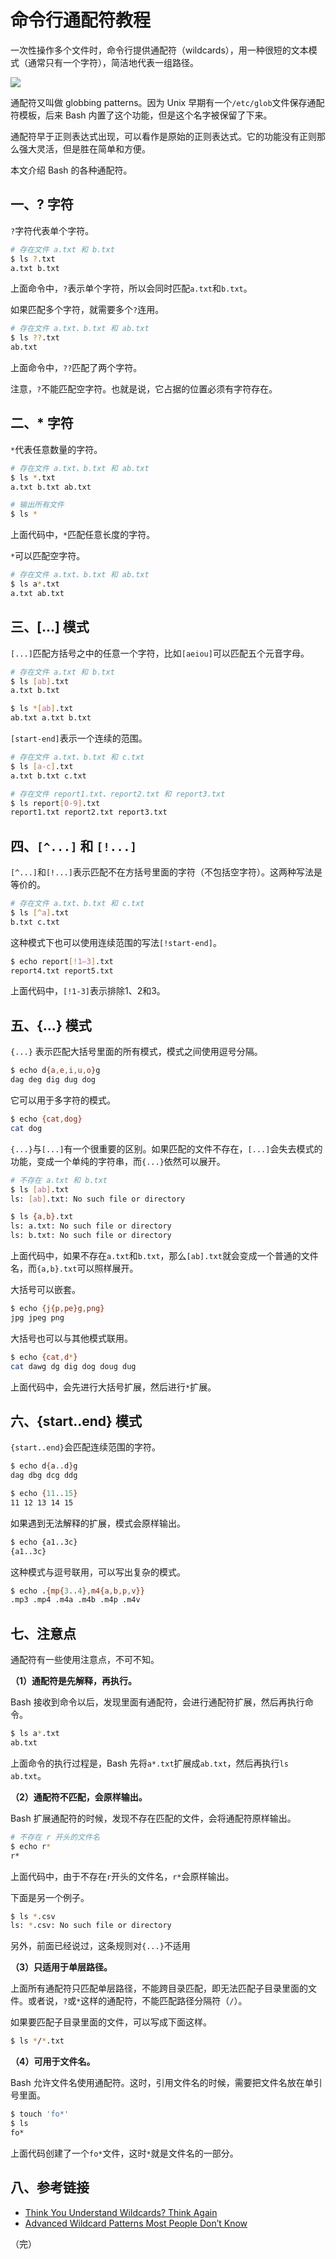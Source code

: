 # 命令行通配符教程

一次性操作多个文件时，命令行提供通配符（wildcards），用一种很短的文本模式（通常只有一个字符），简洁地代表一组路径。

![](https://www.wangbase.com/blogimg/asset/201809/bg2018092001.jpg)

通配符又叫做 globbing patterns。因为 Unix 早期有一个`/etc/glob`文件保存通配符模板，后来 Bash 内置了这个功能，但是这个名字被保留了下来。

通配符早于正则表达式出现，可以看作是原始的正则表达式。它的功能没有正则那么强大灵活，但是胜在简单和方便。

本文介绍 Bash 的各种通配符。

## 一、? 字符

`?`字符代表单个字符。

```bash
# 存在文件 a.txt 和 b.txt
$ ls ?.txt
a.txt b.txt
```

上面命令中，`?`表示单个字符，所以会同时匹配`a.txt`和`b.txt`。

如果匹配多个字符，就需要多个`?`连用。

```bash
# 存在文件 a.txt、b.txt 和 ab.txt
$ ls ??.txt
ab.txt
```

上面命令中，`??`匹配了两个字符。

注意，`?`不能匹配空字符。也就是说，它占据的位置必须有字符存在。

## 二、* 字符

`*`代表任意数量的字符。

```bash
# 存在文件 a.txt、b.txt 和 ab.txt
$ ls *.txt
a.txt b.txt ab.txt

# 输出所有文件
$ ls *
```

上面代码中，`*`匹配任意长度的字符。

`*`可以匹配空字符。

```bash
# 存在文件 a.txt、b.txt 和 ab.txt
$ ls a*.txt
a.txt ab.txt
```

## 三、[...] 模式

`[...]`匹配方括号之中的任意一个字符，比如`[aeiou]`可以匹配五个元音字母。

```bash
# 存在文件 a.txt 和 b.txt
$ ls [ab].txt
a.txt b.txt

$ ls *[ab].txt
ab.txt a.txt b.txt
```

`[start-end]`表示一个连续的范围。

```bash
# 存在文件 a.txt、b.txt 和 c.txt
$ ls [a-c].txt
a.txt b.txt c.txt

# 存在文件 report1.txt、report2.txt 和 report3.txt
$ ls report[0-9].txt
report1.txt report2.txt report3.txt
```

## 四、`[^...]` 和 `[!...]` 

`[^...]`和`[!...]`表示匹配不在方括号里面的字符（不包括空字符）。这两种写法是等价的。

```bash
# 存在文件 a.txt、b.txt 和 c.txt
$ ls [^a].txt
b.txt c.txt
```

这种模式下也可以使用连续范围的写法`[!start-end]`。

```bash
$ echo report[!1–3].txt
report4.txt report5.txt
```

上面代码中，`[!1-3]`表示排除1、2和3。

## 五、{...} 模式

`{...}` 表示匹配大括号里面的所有模式，模式之间使用逗号分隔。

```bash
$ echo d{a,e,i,u,o}g
dag deg dig dug dog
```

它可以用于多字符的模式。

```bash
$ echo {cat,dog}
cat dog
```

`{...}`与`[...]`有一个很重要的区别。如果匹配的文件不存在，`[...]`会失去模式的功能，变成一个单纯的字符串，而`{...}`依然可以展开。

```bash
# 不存在 a.txt 和 b.txt
$ ls [ab].txt
ls: [ab].txt: No such file or directory

$ ls {a,b}.txt
ls: a.txt: No such file or directory
ls: b.txt: No such file or directory
```

上面代码中，如果不存在`a.txt`和`b.txt`，那么`[ab].txt`就会变成一个普通的文件名，而`{a,b}.txt`可以照样展开。

大括号可以嵌套。

```bash
$ echo {j{p,pe}g,png}
jpg jpeg png
```

大括号也可以与其他模式联用。

```bash
$ echo {cat,d*}
cat dawg dg dig dog doug dug
```

上面代码中，会先进行大括号扩展，然后进行`*`扩展。

## 六、{start..end} 模式

`{start..end}`会匹配连续范围的字符。

```bash
$ echo d{a..d}g
dag dbg dcg ddg

$ echo {11..15}
11 12 13 14 15
```

如果遇到无法解释的扩展，模式会原样输出。

```bash
$ echo {a1..3c}
{a1..3c}
```

这种模式与逗号联用，可以写出复杂的模式。

```bash
$ echo .{mp{3..4},m4{a,b,p,v}}
.mp3 .mp4 .m4a .m4b .m4p .m4v
```

## 七、注意点

通配符有一些使用注意点，不可不知。

**（1）通配符是先解释，再执行。**

Bash 接收到命令以后，发现里面有通配符，会进行通配符扩展，然后再执行命令。

```bash
$ ls a*.txt
ab.txt
```

上面命令的执行过程是，Bash 先将`a*.txt`扩展成`ab.txt`，然后再执行`ls ab.txt`。

**（2）通配符不匹配，会原样输出。**

Bash 扩展通配符的时候，发现不存在匹配的文件，会将通配符原样输出。

```bash
# 不存在 r 开头的文件名
$ echo r*
r*
```

上面代码中，由于不存在`r`开头的文件名，`r*`会原样输出。

下面是另一个例子。

```bash
$ ls *.csv
ls: *.csv: No such file or directory
``` 

另外，前面已经说过，这条规则对`{...}`不适用

**（3）只适用于单层路径。**

上面所有通配符只匹配单层路径，不能跨目录匹配，即无法匹配子目录里面的文件。或者说，`?`或`*`这样的通配符，不能匹配路径分隔符（`/`）。

如果要匹配子目录里面的文件，可以写成下面这样。

```bash
$ ls */*.txt
```

**（4）可用于文件名。**

Bash 允许文件名使用通配符。这时，引用文件名的时候，需要把文件名放在单引号里面。

```bash
$ touch 'fo*'
$ ls
fo*
```

上面代码创建了一个`fo*`文件，这时`*`就是文件名的一部分。

## 八、参考链接

- [Think You Understand Wildcards? Think Again](https://medium.com/@leedowthwaite/why-most-people-only-think-they-understand-wildcards-63bb9c2024ab)
- [Advanced Wildcard Patterns Most People Don’t Know](https://appcodelabs.com/advanced-wildcard-patterns-most-people-dont-know)

（完）



